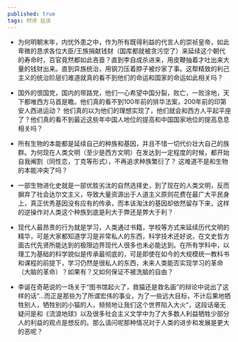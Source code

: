 ```yaml
---
published: true
tags: 时评 扯淡
---
```


* 为何明朝末年，内忧外患之中，作为所有既得利益的代言人的崇祯皇帝，如此卑微的恳求各位大臣/王族捐献钱财（国库都就被贪污空了）来延续这个朝代的寿命时，百官竟然都如此吝啬？直到李自成杀进来，用皮鞭抽着才吐出来大量的钱财出来。直到异族统治，用钢刀压着脖子被炒家了事。这帮精致的利己主义的统治阶层们难道就真的看不到他们的命运和国家的命运如此相关吗？

* 国外的恨国党，国内的带路党，他们一心希望中国分裂，败亡，一败涂地，天下都唯西方马首是瞻。他们真的看不到100年前的排华法案，200年前的印第安人西进运动？ 他们真的以为他们的理想实现了，他们就会和西方人平起平座了？他们真的看不到最近这些年中国人地位的提高和中国国家地位的提高息息相关吗？

* 所有生物的本能都是延续自己的种族和基因，并且不惜一切代价壮大自己的族群。为何现在人类文明（至少是西方文明）在发达到一定程度的时候，都开始自我阉割（同性恋，丁克等形式），不再追求种族繁衍了？ 这难道不是和生物的本能冲突了吗？

* 一部生物进化史就是一部优胜劣汰的自然选择史，到了现在的人类文明，反而摒弃了社会达尔文主义，导致大量资源出于人道主义原则花费在最广大平民身上，真正优秀基因没有应有的传承，而本该淘汰的基因却依然留存下来，这样的逆操作对人类这个种族到底是利大于弊还是弊大于利？

* 现代人最昂贵的行为就是学习，人类通过书籍，学校等方式来延续历代文明的精华，可是大家都知道学习是非常私人的东西，科学技术还好说，在文史哲方面古代先贤所能达到的极限边界现代人很多也未必能达到。在所有学科中，以理工为基础的科学貌似是传承最彻底的，可是即使在如今的大规模统一教科书和课程的前提下，学习仍然是很私人的东西，未来人类能否实现学习的革命（大脑的革命）？如果有？又如何保证不被洗脑的自由？

* 李诞在奇葩说的一场关于“图书馆起火了，救猫还是救名画”的辩论中说出了这样的话“...而正是那些为了所谓宏伟的事业，为了一些远大目标，不计后果地牺牲别人，牺牲别的小猫的人，频频地让我们这个世界陷入大火“，这段话毫无疑问是和《流浪地球》以及很多社会主义文学中为了大多数人利益牺牲少部分人的利益的观点是想反的。那么请问呢那种情况对于人类的进步和发展是更大的恶呢？


